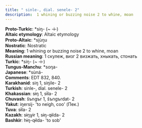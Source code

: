 ```yaml
---
title: " sinle-, dial. senele- 2"
description:  1 whining or buzzing noise 2 to whine, moan
---
```


<strong>Proto-Turkic</strong>:  *siŋ- (~ -ɨ-)<br>
<strong>Altaic etymology</strong>:  Altaic etymology<br>
<strong> Proto-Altaic</strong>:  *si̯ùŋu<br>
<strong>Nostratic</strong>:  Nostratic<br>
<strong>Meaning</strong>:  1 whining or buzzing noise 2 to whine, moan<br>
<strong>Russian meaning</strong>:  1 скулеж, визг 2 визжать, хныкать, стонать<br>
<strong>Turkic</strong>:  *siŋ- (~ -ɨ-)<br>
<strong>Tungus-Manchu</strong>:  *soŋa-<br>
<strong>Japanese</strong>:  *sùná-<br>
<strong>Comments</strong>:  EDT 832, 840.<br>
<strong>Karakhanid</strong>:  siŋ 1, siŋile- 2<br>
<strong>Turkish</strong>:  sinle-, dial. senele- 2<br>
<strong>Khakassian</strong>:  sɨŋ 1, sɨ̄la- 2<br>
<strong>Chuvash</strong>:  šъngъr 1, šъngъrdat- 2<br>
<strong>Yakut</strong>:  iŋersij- 'to neigh, coo' (Пек.)<br>
<strong>Tuva</strong>:  sɨ̄la- 2<br>
<strong>Kazakh</strong>:  sɨŋɣɨr 1, sɨŋ-qɨlda- 2<br>
<strong>Bashkir</strong>:  hɨŋ-qɨlda- 'to sob'<br>


